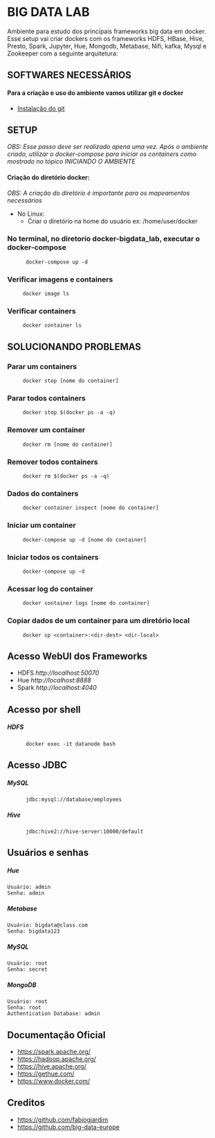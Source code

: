 
# BIG DATA LAB

Ambiente para estudo dos principais frameworks big data em docker.
<br> Esse setup vai criar dockers com os frameworks HDFS, HBase, Hive, Presto, Spark, Jupyter, Hue, Mongodb, Metabase, Nifi, kafka, Mysql e Zookeeper com a seguinte arquitetura:
<br>  

## SOFTWARES NECESSÁRIOS
#### Para a criação e uso do ambiente vamos utilizar git e docker
   *  [Instalação do git](https://git-scm.com/book/pt-br/v2/Come%C3%A7ando-Instalando-o-Git)

## SETUP
*OBS: Esse passo deve ser realizado apena uma vez. Após o ambiente criado, utilizar o docker-compose para iniciar os containers como mostrado no tópico INICIANDO O AMBIENTE*

#### Criação do diretório docker:
*OBS: A criação do diretório é importante para os mapeamentos necessários*
          
   * No Linux:
      * Criar o diretório na home do usuário
        ex: /home/user/docker

### No terminal, no diretorio docker-bigdata_lab, executar o docker-compose
          docker-compose up -d

### Verificar imagens e containers
         docker image ls

### Verificar containers
         docker container ls

## SOLUCIONANDO PROBLEMAS 

### Parar um containers
         docker stop [nome do container]      

### Parar todos containers
         docker stop $(docker ps -a -q)
  
### Remover um container
         docker rm [nome do container]

### Remover todos containers
         docker rm $(docker ps -a -q)         

### Dados do containers
         docker container inspect [nome do container]

### Iniciar um container
         docker-compose up -d [nome do container]

### Iniciar todos os containers
         docker-compose up -d 

### Acessar log do container
         docker container logs [nome do container] 

### Copiar dados de um container para um diretório local
         docker cp <container>:<dir-dest> <dir-local>  

## Acesso WebUI dos Frameworks
 
* HDFS *http://localhost:50070*
* Hue *http://localhost:8888*
* Spark *http://localhost:4040*

## Acesso por shell

   ##### HDFS

          docker exec -it datanode bash   

## Acesso JDBC

   ##### MySQL
          jdbc:mysql://database/employees

   ##### Hive

          jdbc:hive2://hive-server:10000/default

## Usuários e senhas

   ##### Hue
    Usuário: admin
    Senha: admin

   ##### Metabase
    Usuário: bigdata@class.com
    Senha: bigdata123 

   ##### MySQL
    Usuário: root
    Senha: secret
   
   ##### MongoDB
    Usuário: root
    Senha: root
    Authentication Database: admin

## Documentação Oficial

* https://spark.apache.org/
* https://hadoop.apache.org/
* https://hive.apache.org/
* https://gethue.com/
* https://www.docker.com/

## Creditos
* https://github.com/fabiogjardim
* https://github.com/big-data-europe